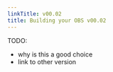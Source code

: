 ```yaml
---
linkTitle: v00.02
title: Building your OBS v00.02
---
```


TODO: 

* why is this a good choice
* link to other version
